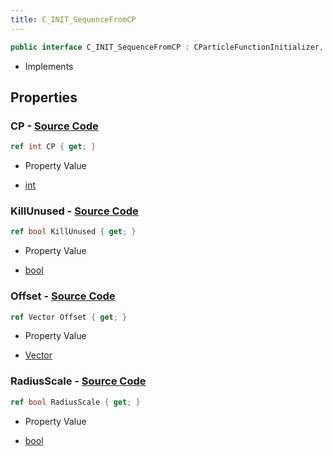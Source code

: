 ```yaml
---
title: C_INIT_SequenceFromCP
---
```


```csharp
public interface C_INIT_SequenceFromCP : CParticleFunctionInitializer, CParticleFunction, ISchemaClass<CParticleFunction>, ISchemaClass<CParticleFunctionInitializer>, ISchemaClass<C_INIT_SequenceFromCP>, ISchemaField, ISchemaClass, INativeHandle
```

- Implements

## Properties

### **CP** - [Source Code](https://github.com/swiftly-solution/swiftlys2/blob/main/managed/src/SwiftlyS2.Generated/Schemas/Interfaces/C_INIT_SequenceFromCP.cs#L20)

```csharp
ref int CP { get; }
```

- Property Value

- [int](https://learn.microsoft.com/dotnet/api/system.int32)

### **KillUnused** - [Source Code](https://github.com/swiftly-solution/swiftlys2/blob/main/managed/src/SwiftlyS2.Generated/Schemas/Interfaces/C_INIT_SequenceFromCP.cs#L16)

```csharp
ref bool KillUnused { get; }
```

- Property Value

- [bool](https://learn.microsoft.com/dotnet/api/system.boolean)

### **Offset** - [Source Code](https://github.com/swiftly-solution/swiftlys2/blob/main/managed/src/SwiftlyS2.Generated/Schemas/Interfaces/C_INIT_SequenceFromCP.cs#L22)

```csharp
ref Vector Offset { get; }
```

- Property Value

- [Vector](/docs/api/shared/natives/vector)

### **RadiusScale** - [Source Code](https://github.com/swiftly-solution/swiftlys2/blob/main/managed/src/SwiftlyS2.Generated/Schemas/Interfaces/C_INIT_SequenceFromCP.cs#L18)

```csharp
ref bool RadiusScale { get; }
```

- Property Value

- [bool](https://learn.microsoft.com/dotnet/api/system.boolean)

